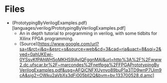 # Files
- (PrototypingByVerilogExamples.pdf)[languages/verilog/PrototypingByVerilogExamples.pdf]
    - An in depth tutorial to programming in verilog, with some tidbits for Xilinx FPGA programming.
    - (Source)[https://www.google.com/url?sa=t&rct=j&q=&esrc=s&source=web&cd=3&cad=rja&uact=8&sqi=2&ved=0ahUKEwi-0YSsvKfPAhWH5oMKHS9lAyIQFggnMAI&url=http%3A%2F%2Fwww2.dc.ufscar.br%2F~marcondes%2Fnetfpga%2FFPGAPrototypingByVerilogExamples.pdf&usg=AFQjCNFXUynyo89buP1a3TD9wnP7Uim9cA&sig2=OWku2aVbXs3dFi005bll2Q&bvm=bv.133700528,d.amc]
